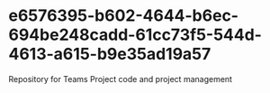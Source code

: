 # e6576395-b602-4644-b6ec-694be248cadd-61cc73f5-544d-4613-a615-b9e35ad19a57
Repository for Teams Project code and project management
